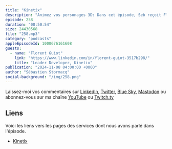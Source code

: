 ```yaml
---
title: "Kinetix"
description: "Animez vos personages 3D: Dans cet épisode, Seb reçoit Florent pour discuter de Kinetix, une entreprise qui permet aux joueurs de créer leurs propres animations 3D en utilisant la technologie de capture de mouvement. Ils se plongent dans le processus technique de l'animation vidéo, y compris le transcodage vidéo, l'apprentissage automatique pour l'analyse vidéo, et les formats de sortie utilisés pour l'intégration des animations dans les jeux. La conversation aborde également les défis rencontrés dans l'infrastructure cloud, en particulier avec AWS, et les développements futurs de la technologie d'animation que Kinetix poursuit."
episode: 258
duration: "00:50:54"
size: 24430568
file: "258.mp3"
category: "podcasts"
appleEpisodeId: 1000676161608
guests:
  - name: "Florent Guiot"
    link: "https://www.linkedin.com/in/florent-guiot-3517b298/"
    title: "Leader Developer, Kinetix"
publication: "2024-11-08 04:00:00 +0000"
author: "Sébastien Stormacq"
social-background: "/img/258.png"
---
```


Laissez-moi vos commentaires sur [LinkedIn](https://www.linkedin.com/in/sebastienstormacq/), [Twitter](https://twitter.com/sebsto), [Blue Sky](https://bsky.app/profile/sebsto.bsky.social), [Mastodon](https://awscommunity.social/@sebsto) ou abonnez-vous sur ma chaîne [YouTube](https://www.youtube.com/sebsto) ou [Twitch.tv](https://www.twitch.tv/sebAWS)

## Liens

Voici les liens vers les pages des services dont nous avons parlé dans l'épisode.

- [Kinetix](https://www.kinetix.tech/)